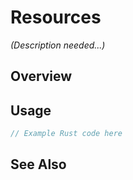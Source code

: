 # Resources

*(Description needed...)*

## Overview

## Usage

```rust
// Example Rust code here
```

## See Also

